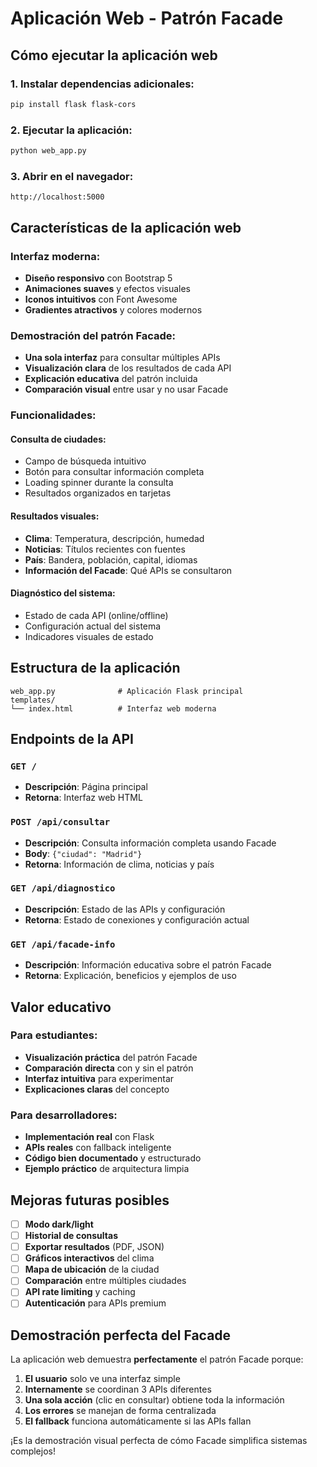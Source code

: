 # Aplicación Web - Patrón Facade

## Cómo ejecutar la aplicación web

### 1. Instalar dependencias adicionales:
```bash
pip install flask flask-cors
```

### 2. Ejecutar la aplicación:
```bash
python web_app.py
```

### 3. Abrir en el navegador:
```
http://localhost:5000
```

## Características de la aplicación web

### Interfaz moderna:
- **Diseño responsivo** con Bootstrap 5
- **Animaciones suaves** y efectos visuales
- **Iconos intuitivos** con Font Awesome
- **Gradientes atractivos** y colores modernos

### Demostración del patrón Facade:
- **Una sola interfaz** para consultar múltiples APIs
- **Visualización clara** de los resultados de cada API
- **Explicación educativa** del patrón incluida
- **Comparación visual** entre usar y no usar Facade

### Funcionalidades:

#### **Consulta de ciudades**:
- Campo de búsqueda intuitivo
- Botón para consultar información completa
- Loading spinner durante la consulta
- Resultados organizados en tarjetas

#### **Resultados visuales**:
- **Clima**: Temperatura, descripción, humedad
- **Noticias**: Títulos recientes con fuentes
- **País**: Bandera, población, capital, idiomas
- **Información del Facade**: Qué APIs se consultaron

#### **Diagnóstico del sistema**:
- Estado de cada API (online/offline)
- Configuración actual del sistema
- Indicadores visuales de estado

## Estructura de la aplicación

```
web_app.py              # Aplicación Flask principal
templates/
└── index.html          # Interfaz web moderna
```

## Endpoints de la API

### `GET /`
- **Descripción**: Página principal
- **Retorna**: Interfaz web HTML

### `POST /api/consultar`
- **Descripción**: Consulta información completa usando Facade
- **Body**: `{"ciudad": "Madrid"}`
- **Retorna**: Información de clima, noticias y país

### `GET /api/diagnostico`
- **Descripción**: Estado de las APIs y configuración
- **Retorna**: Estado de conexiones y configuración actual

### `GET /api/facade-info`
- **Descripción**: Información educativa sobre el patrón Facade
- **Retorna**: Explicación, beneficios y ejemplos de uso

## Valor educativo

### Para estudiantes:
- **Visualización práctica** del patrón Facade
- **Comparación directa** con y sin el patrón
- **Interfaz intuitiva** para experimentar
- **Explicaciones claras** del concepto

### Para desarrolladores:
- **Implementación real** con Flask
- **APIs reales** con fallback inteligente
- **Código bien documentado** y estructurado
- **Ejemplo práctico** de arquitectura limpia

## Mejoras futuras posibles

- [ ] **Modo dark/light**
- [ ] **Historial de consultas**
- [ ] **Exportar resultados** (PDF, JSON)
- [ ] **Gráficos interactivos** del clima
- [ ] **Mapa de ubicación** de la ciudad
- [ ] **Comparación** entre múltiples ciudades
- [ ] **API rate limiting** y caching
- [ ] **Autenticación** para APIs premium

## Demostración perfecta del Facade

La aplicación web demuestra **perfectamente** el patrón Facade porque:

1. **El usuario** solo ve una interfaz simple
2. **Internamente** se coordinan 3 APIs diferentes
3. **Una sola acción** (clic en consultar) obtiene toda la información
4. **Los errores** se manejan de forma centralizada
5. **El fallback** funciona automáticamente si las APIs fallan

¡Es la demostración visual perfecta de cómo Facade simplifica sistemas complejos! 